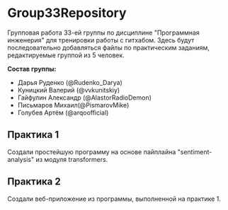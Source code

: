 # Group33Repository
Групповая работа 33-ей группы по дисциплине "Программная инженерия" для тренировки работы с гитхабом.
Здесь будут последовательно добавляться файлы по практическим заданиям, редактируемые группой из 5 человек.

**Состав группы:**
* Дарья Руденко (@Rudenko_Darya) 
* Куницкий Валерий (@vvkunitskiy) 
* Гайфулин Александр (@AlastorRadioDemon) 
* Письмаров Михаил(@PismarovMike) 
* Голубев Артём (@arqoofficial)

## Практика 1
Создали простейшую программу на основе пайплайна "sentiment-analysis" из модуля transformers.

## Практика 2
Создали веб-приложение из программы, выполненной на практике 1.